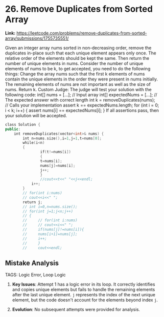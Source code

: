 # 26. Remove Duplicates from Sorted Array

**Link:** https://leetcode.com/problems/remove-duplicates-from-sorted-array/submissions/1755735551/

Given an integer array nums sorted in non-decreasing order, remove the duplicates in-place such that each unique element appears only once. The relative order of the elements should be kept the same. Then return the number of unique elements in nums. Consider the number of unique elements of nums to be k, to get accepted, you need to do the following things: Change the array nums such that the first k elements of nums contain the unique elements in the order they were present in nums initially. The remaining elements of nums are not important as well as the size of nums. Return k. Custom Judge: The judge will test your solution with the following code: int[] nums = [...]; // Input array int[] expectedNums = [...]; // The expected answer with correct length int k = removeDuplicates(nums); // Calls your implementation assert k == expectedNums.length; for (int i = 0; i < k; i++) { assert nums[i] == expectedNums[i]; } If all assertions pass, then your solution will be accepted.

```cpp
class Solution {
public:
    int removeDuplicates(vector<int>& nums) {
        int n=nums.size(),i=1,j=1,t=nums[0];
        while(i<n)
        {
                if(t!=nums[i])
                {
                t=nums[i];
                nums[j]=nums[i];
                j++;
                }
                //cout<<t<<" "<<j<<endl;
            i++;
        }
        // for(int i:nums)
        // cout<<i<<" ";
        return j;
        // int i=0,n=nums.size();
        // for(int j=1;j<n;j++)
        // {
        //     // for(int i:nums)
        //     // cout<<i<<" ";
        //     if(nums[j]!=nums[i]){
        //     nums[i+1]=nums[j];
        //     i++;
        //     }
        //     cout<<endl;
```

## Mistake Analysis

TAGS: Logic Error, Loop Logic

1. **Key Issues**: Attempt 1 has a logic error in its loop. It correctly identifies and copies unique elements but fails to handle the remaining elements after the last unique element.  `j` represents the index of the next unique element, but the code doesn't account for the elements beyond index `j`.

2. **Evolution**: No subsequent attempts were provided for analysis.

